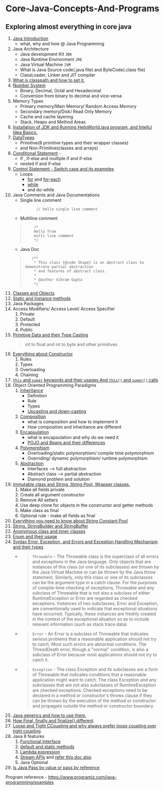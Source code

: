 # Core-Java-Concepts-And-Programs
## Exploring almost everything in core java
1. [Java Introduction](https://en.wikipedia.org/wiki/Java_(software_platform))
    - what, why and how @ Java Programming
2. Java Architecture
   - Java development Kit `JDK`
   - Java Runtime Environment `JRE`
   - Java Virtual Machine `JVM`
   - What is Java Source code(.java file) and ByteCode(.class file)
   - ClassLoader, Linker and JIT compiler
3. [What is classpath and how to set it.](https://medium.com/@basecs101/do-you-know-classpath-in-java-latest-2800574878c)
4. [Number System](https://www.baeldung.com/java-binary-numbers)
   - Binary, Decimal, Octal and Hexadecimal
   - Conversion from binary to decimal and vice-versa
5. Memory Types
   - Primary memory/Main Memory/ Random Access Memory
   - Secondary memory/Disk/ Read Only Memory
   - Cache and cache layering
   - Stack, Heaps and Method Areas
6. [Installation of JDK and Running HelloWorld.java program, and IntelliJ Idea Basics.](https://docs.oracle.com/en/java/javase/11/install/installation-jdk-microsoft-windows-platforms.html#GUID-A7E27B90-A28D-4237-9383-A58B416071CA)
7. [DataTypes](https://medium.com/@basecs101/primitive-data-types-and-what-default-values-are-assigned-to-them-in-java-e6ee8ee16459)
   - Primitive(8 primitive types and their wrapper classes) 
   - and Non-Primitive(classes and arrays)
8. [Conditional Statement](https://www.w3schools.com/java/java_conditions.asp) - 
   - if , if-else and multiple if and if-else
   - nested if and if-else
9. [Control Statement - Switch case and its examples](https://www.w3schools.com/java/java_conditions_shorthand.asp)
   - Loops
     - [for](https://www.w3schools.com/java/java_for_loop.asp) and [for-each](https://www.w3schools.com/java/java_foreach_loop.asp)
     - [while](https://www.w3schools.com/java/java_while_loop.asp) 
     - and do-while
10. Java Comments and Java Documentations
    - Single line comment
    >          // hello single line comment
    - Multiline comment
    >         /*
    >         Hello from
    >         multi line comment
    >         */
    - Java Doc
    >        /**
    >         * This class {@code Shape} is an abstract class to demonstrate partial abstraction
    >         * and features of abstract class.
    >         *
    >         * @author Vikram Gupta
    >         */
11. [Classes and Objects](https://medium.com/@basecs101/know-the-difference-between-reference-object-instance-and-class-b5eaa51eb22b)
12. [Static and Instance methods](https://medium.com/@basecs101/know-the-differences-between-static-and-instance-methods-in-java-988be358c46a)
13. Java Packages
14. Access Modifiers/ Access Level/ Access Specifier
    1. Private
    2. Default
    3. Protected
    4. Public
15. [Primitive Data and their Type Casting](https://medium.com/@basecs101/primitive-data-types-and-what-default-values-are-assigned-to-them-in-java-e6ee8ee16459) 
    > int to float and int to byte and other primitives
16. [Everything about Constructor](https://medium.com/@basecs101/constructors-constructor-overloading-and-constructor-chaining-in-java-complete-guide-latest-c10cb8a244bd)
    1. Rules
    2. Types
    3. Overloading
    4. Chaining
17. [`this` and `super` keywords and their usages And `this()` and `super()` calls](https://medium.com/@basecs101/difference-between-this-and-super-keywords-and-this-and-super-calls-in-java-220053cf7d39)
18. Object Oriented Programming Paradigms
    1. [Inheritance](https://medium.com/@basecs101/what-is-inheritance-and-composition-in-java-check-the-differences-updated-37b8fe54cf80)
        - Definition
        - Rule
        - Types
        - [Upcasting and down-casting](https://medium.com/@basecs101/what-is-up-casting-and-down-casting-in-java-latest-ca114ef76a5f)
    2. [Composition](https://medium.com/@basecs101/what-is-inheritance-and-composition-in-java-check-the-differences-updated-37b8fe54cf80)
       - what is composition and how to implement it
       - How composition and inheritance are different
    3. [Encapsulation](https://medium.com/@basecs101/are-you-confused-with-encapsulation-clear-it-now-updated-30bd6ca66bfa)
        - what is encapsulation and why do we need it
        - [POJO and Beans and their differences](https://medium.com/@basecs101/what-do-pojo-and-bean-mean-in-java-how-are-they-different-latest-9555824e13a9)
    4. [Polymorphism](https://medium.com/@basecs101/what-is-method-overloading-and-method-overriding-in-java-latest-a7b74f83b7b6)
        - Overloading/static polymorphism/ compile time polymorphism
        - Overriding/ dynamic polymorphism/ runtime polymorphism
    5. [Abstraction](https://medium.com/@basecs101/why-you-must-know-abstraction-latest-6f11a85c50f0)
        - Interfaces --> full abstraction
        - Abstract class --> partial abstraction
        - Diamond problem and solution
19. [Immutable class and String, String Pool, Wrapper classes.](https://medium.com/javarevisited/do-you-know-immutable-class-in-java-why-string-is-immutable-dc18b0cec4b9)
    1. Make all fields private
    2. Create all argument constructor
    3. Remove All setters
    4. Use deep clone for objects in the constructor and getter methods
    5. Make class as final
    6. Optional rule - make all fields as final
20. [Everything you need to know about String Constant Pool](https://medium.com/javarevisited/what-does-string-pool-mean-in-java-996f0554e1dc)
21. [String, StringBuilder and StringBuffer](https://medium.com/@basecs101/string-stringbuilder-and-stringbuffer-a-complete-guide-5ddd083a2ad5)
22. [Anonymous class and inner classes](https://medium.com/@basecs101/do-you-know-nested-and-inner-classes-in-java-latest-b270e0988091)
23. [Enum and their usage](https://medium.com/@basecs101/confused-with-enum-here-is-an-article-to-clear-it-latest-e39d88fe7c66)
24. [Syntax Error, Exception, and Errors and Exception Handling Mechanism and their types](https://medium.com/@basecs101/exceptions-checked-and-unchecked-exceptions-and-handling-methods-in-java-a-complete-guide-latest-fc07b0bc381)
    - > `Throwable` - The Throwable class is the superclass of all errors and exceptions in the Java language. Only objects that are instances of this class (or one of its subclasses) are thrown by the Java Virtual Machine or can be thrown by the Java throw statement. Similarly, only this class or one of its subclasses can be the argument type in a catch clause. For the purposes of compile-time checking of exceptions, Throwable and any subclass of Throwable that is not also a subclass of either RuntimeException or Error are regarded as checked exceptions.
    Instances of two subclasses, Error and Exception, are conventionally used to indicate that exceptional situations have occurred. Typically, these instances are freshly created in the context of the exceptional situation so as to include relevant information (such as stack trace data)
    - > `Error` - An Error is a subclass of Throwable that indicates serious problems that a reasonable application should not try to catch. Most such errors are abnormal conditions. The ThreadDeath error, though a "normal" condition, is also a subclass of Error because most applications should not try to catch it.
    - > `Exception` - The class Exception and its subclasses are a form of Throwable that indicates conditions that a reasonable application might want to catch.
      The class Exception and any subclasses that are not also subclasses of RuntimeException are checked exceptions. Checked exceptions need to be declared in a method or constructor's throws clause if they can be thrown by the execution of the method or constructor and propagate outside the method or constructor boundary.
25. [Java generics and how to use them.](https://medium.com/@basecs101/java-generics-why-are-they-used-interview-questions-8367e1266c8c)
26. [How Final, finally and finalize() different](https://medium.com/@basecs101/know-the-differences-between-final-finally-and-finalize-in-java-latest-668e65c5e9d5)
27. [Loose and Tight CCoupling and why always prefer loose coupling over tight coupling](https://medium.com/@basecs101/do-you-know-the-tight-and-loose-coupling-in-the-oop-latest-b03f8e600115)
28. Java 8 features
    1. [Functional Interface](https://medium.com/@basecs101/java-8-functional-interface-the-feature-that-you-must-know-latest-b2a539bb7917)
    2. [default and static methods](https://medium.com/@basecs101/java-8-new-features-that-you-must-know-latest-751297051795)
    3. [Lambda expression](https://medium.com/@basecs101/java-8-lambda-expression-the-feature-that-you-must-know-lastest-e0d9f8a8bc13)
    4. [Stream APIs](https://medium.com/@basecs101/java-8-frequently-used-stream-methods-latest-interview-questions-126a7d370cfd) and [refer this doc also](https://medium.com/@basecs101/java-8-features-interview-questions-stream-apis-interview-questions-updated-37f50f1ad5b5)
    5. Java Optional
29. [Is Java Pass by value or pass by reference](https://medium.com/@basecs101/is-java-pass-by-value-or-pass-by-reference-73a73b0c2234)

Program reference - https://www.programiz.com/java-programming/examples
